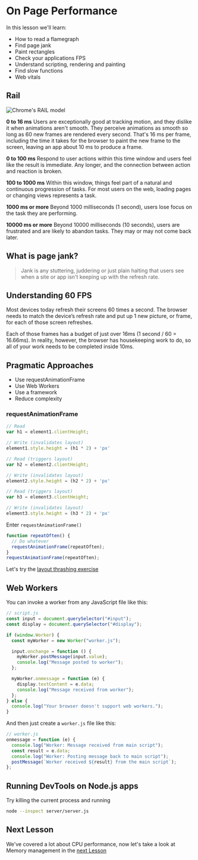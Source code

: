 # On Page Performance

In this lesson we'll learn:

- How to read a flamegraph
- Find page jank
- Paint rectangles
- Check your applications FPS
- Understand scripting, rendering and painting
- Find slow functions
- Web vitals

## Rail

![Chrome's RAIL model](/rail.png)

**0 to 16 ms** Users are exceptionally good at tracking motion, and they dislike it when animations aren't smooth. They perceive animations as smooth so long as 60 new frames are rendered every second. That's 16 ms per frame, including the time it takes for the browser to paint the new frame to the screen, leaving an app about 10 ms to produce a frame.

**0 to 100 ms** Respond to user actions within this time window and users feel like the result is immediate. Any longer, and the connection between action and reaction is broken.

**100 to 1000 ms** Within this window, things feel part of a natural and continuous progression of tasks. For most users on the web, loading pages or changing views represents a task.

**1000 ms or more** Beyond 1000 milliseconds (1 second), users lose focus on the task they are performing.

**10000 ms or more** Beyond 10000 milliseconds (10 seconds), users are frustrated and are likely to abandon tasks. They may or may not come back later.

## What is page jank?

> Jank is any stuttering, juddering or just plain halting that users see when a site or app isn't keeping up with the refresh rate.

## Understanding 60 FPS

Most devices today refresh their screens 60 times a second. The browser needs to match the device’s refresh rate and put up 1 new picture, or frame, for each of those screen refreshes.

Each of those frames has a budget of just over 16ms (1 second / 60 = 16.66ms). In reality, however, the browser has housekeeping work to do, so all of your work needs to be completed inside 10ms.

## Pragmatic Approaches

- Use requestAnimationFrame
- Use Web Workers
- Use a framework
- Reduce complexity

### requestAnimationFrame

```javascript
// Read
var h1 = element1.clientHeight;

// Write (invalidates layout)
element1.style.height = (h1 * 2) + 'px'

// Read (triggers layout)
var h2 = element2.clientHeight;

// Write (invalidates layout)
element2.style.height = (h2 * 2) + 'px'

// Read (triggers layout)
var h3 = element3.clientHeight;

// Write (invalidates layout)
element3.style.height = (h3 * 2) + 'px'
```

Enter `requestAnimationFrame()`

```javascript
function repeatOften() {
  // Do whatever
  requestAnimationFrame(repeatOften);
}
requestAnimationFrame(repeatOften);
```

Let's try the [layout thrashing exercise](/exercise/thrashing)

## Web Workers

You can invoke a worker from any JavaScript file like this:

```javascript
// script.js
const input = document.querySelector("#input");
const display = document.querySelector("#display");

if (window.Worker) {
  const myWorker = new Worker("worker.js");

  input.onchange = function () {
    myWorker.postMessage(input.value);
    console.log("Message posted to worker");
  };

  myWorker.onmessage = function (e) {
    display.textContent = e.data;
    console.log("Message received from worker");
  };
} else {
  console.log("Your browser doesn't support web workers.");
}
```

And then just create a `worker.js` file like this:

```javascript
// worker.js
onmessage = function (e) {
  console.log("Worker: Message received from main script");
  const result = e.data;
  console.log("Worker: Posting message back to main script");
  postMessage(`Worker received ${result} from the main script`);
};
```

## Running DevTools on Node.js apps

Try killing the current process and running

```bash
node --inspect server/server.js
```

## Next Lesson

We've covered a lot about CPU performance, now let's take a look at Memory management in the [next Lesson](/lesson/Memory)

